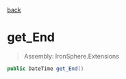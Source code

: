 ﻿

[back](/IronSphere.Extensions/DateTimeSpan)

# get_End

> Assembly: IronSphere.Extensions

```csharp
public DateTime get_End()
```



 